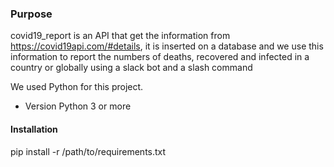 ### Purpose
covid19_report is an API that get the information from https://covid19api.com/#details, it is inserted on a database and we use this information to report the numbers of deaths, recovered and infected in a country or globally using a slack bot and a slash command  

We used Python for this project.
- Version Python 3 or more

#### Installation

pip install -r /path/to/requirements.txt
